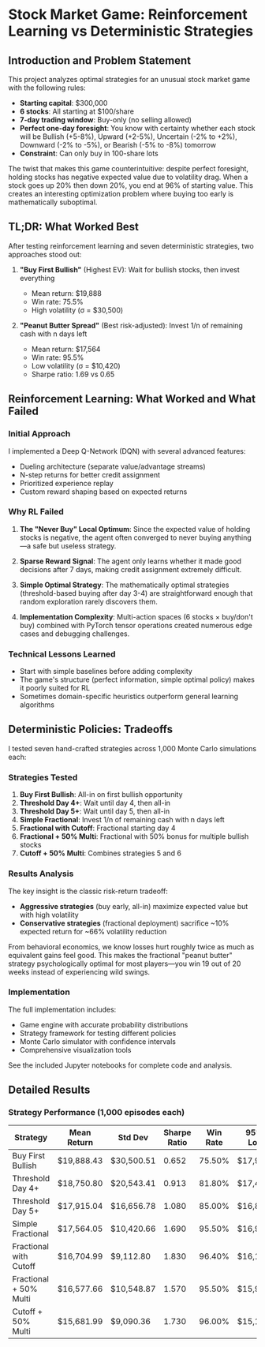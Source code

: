 # Stock Market Game: Reinforcement Learning vs Deterministic Strategies

## Introduction and Problem Statement

This project analyzes optimal strategies for an unusual stock market game with the following rules:
- **Starting capital**: $300,000
- **6 stocks**: All starting at $100/share
- **7-day trading window**: Buy-only (no selling allowed)
- **Perfect one-day foresight**: You know with certainty whether each stock will be Bullish (+5-8%), Upward (+2-5%), Uncertain (-2% to +2%), Downward (-2% to -5%), or Bearish (-5% to -8%) tomorrow
- **Constraint**: Can only buy in 100-share lots

The twist that makes this game counterintuitive: despite perfect foresight, holding stocks has negative expected value due to volatility drag. When a stock goes up 20% then down 20%, you end at 96% of starting value. This creates an interesting optimization problem where buying too early is mathematically suboptimal.

## TL;DR: What Worked Best

After testing reinforcement learning and seven deterministic strategies, two approaches stood out:

1. **"Buy First Bullish"** (Highest EV): Wait for bullish stocks, then invest everything
   - Mean return: $19,888
   - Win rate: 75.5%
   - High volatility (σ = $30,500)

2. **"Peanut Butter Spread"** (Best risk-adjusted): Invest 1/n of remaining cash with n days left
   - Mean return: $17,564  
   - Win rate: 95.5%
   - Low volatility (σ = $10,420)
   - Sharpe ratio: 1.69 vs 0.65

## Reinforcement Learning: What Worked and What Failed

### Initial Approach
I implemented a Deep Q-Network (DQN) with several advanced features:
- Dueling architecture (separate value/advantage streams)
- N-step returns for better credit assignment
- Prioritized experience replay
- Custom reward shaping based on expected returns

### Why RL Failed

1. **The "Never Buy" Local Optimum**: Since the expected value of holding stocks is negative, the agent often converged to never buying anything—a safe but useless strategy.

2. **Sparse Reward Signal**: The agent only learns whether it made good decisions after 7 days, making credit assignment extremely difficult.

3. **Simple Optimal Strategy**: The mathematically optimal strategies (threshold-based buying after day 3-4) are straightforward enough that random exploration rarely discovers them.

4. **Implementation Complexity**: Multi-action spaces (6 stocks × buy/don't buy) combined with PyTorch tensor operations created numerous edge cases and debugging challenges.

### Technical Lessons Learned
- Start with simple baselines before adding complexity
- The game's structure (perfect information, simple optimal policy) makes it poorly suited for RL
- Sometimes domain-specific heuristics outperform general learning algorithms

## Deterministic Policies: Tradeoffs

I tested seven hand-crafted strategies across 1,000 Monte Carlo simulations each:

### Strategies Tested
1. **Buy First Bullish**: All-in on first bullish opportunity
2. **Threshold Day 4+**: Wait until day 4, then all-in
3. **Threshold Day 5+**: Wait until day 5, then all-in
4. **Simple Fractional**: Invest 1/n of remaining cash with n days left
5. **Fractional with Cutoff**: Fractional starting day 4
6. **Fractional + 50% Multi**: Fractional with 50% bonus for multiple bullish stocks
7. **Cutoff + 50% Multi**: Combines strategies 5 and 6

### Results Analysis

The key insight is the classic risk-return tradeoff:
- **Aggressive strategies** (buy early, all-in) maximize expected value but with high volatility
- **Conservative strategies** (fractional deployment) sacrifice ~10% expected return for ~66% volatility reduction

From behavioral economics, we know losses hurt roughly twice as much as equivalent gains feel good. This makes the fractional "peanut butter" strategy psychologically optimal for most players—you win 19 out of 20 weeks instead of experiencing wild swings.

### Implementation
The full implementation includes:
- Game engine with accurate probability distributions
- Strategy framework for testing different policies
- Monte Carlo simulator with confidence intervals
- Comprehensive visualization tools

See the included Jupyter notebooks for complete code and analysis.

## Detailed Results

### Strategy Performance (1,000 episodes each)

| Strategy | Mean Return | Std Dev | Sharpe Ratio | Win Rate | 95% CI Lower | 95% CI Upper |
|----------|-------------|---------|--------------|----------|--------------|--------------|
| Buy First Bullish | $19,888.43 | $30,500.51 | 0.652 | 75.50% | $17,994.78 | $21,782.07 |
| Threshold Day 4+ | $18,750.80 | $20,543.41 | 0.913 | 81.80% | $17,475.35 | $20,026.25 |
| Threshold Day 5+ | $17,915.04 | $16,656.78 | 1.080 | 85.00% | $16,880.89 | $18,949.19 |
| Simple Fractional | $17,564.05 | $10,420.66 | 1.690 | 95.50% | $16,917.08 | $18,211.03 |
| Fractional with Cutoff | $16,704.99 | $9,112.80 | 1.830 | 96.40% | $16,139.21 | $17,270.76 |
| Fractional + 50% Multi | $16,577.66 | $10,548.87 | 1.570 | 95.50% | $15,922.73 | $17,232.60 |
| Cutoff + 50% Multi | $15,681.99 | $9,090.36 | 1.730 | 96.00% | $15,117.61 | $16,246.37 |
